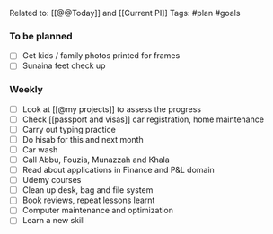 Related to: [[@@Today]] and [[Current PI]]
Tags: #plan #goals 
### To be planned
- [ ] Get kids / family photos printed for frames
- [ ] Sunaina feet check up

### Weekly 
- [ ] Look at [[@my projects]] to assess the progress
- [ ] Check [[passport and visas]] car registration, home maintenance
- [ ] Carry out typing practice
- [ ] Do hisab for this and next month
- [ ] Car wash
- [ ] Call Abbu, Fouzia, Munazzah and Khala
- [ ] Read about applications in Finance and P&L domain
- [ ] Udemy courses
- [ ] Clean up desk, bag and file system
- [ ] Book reviews, repeat lessons learnt
- [ ] Computer maintenance and optimization
- [ ] Learn a new skill
